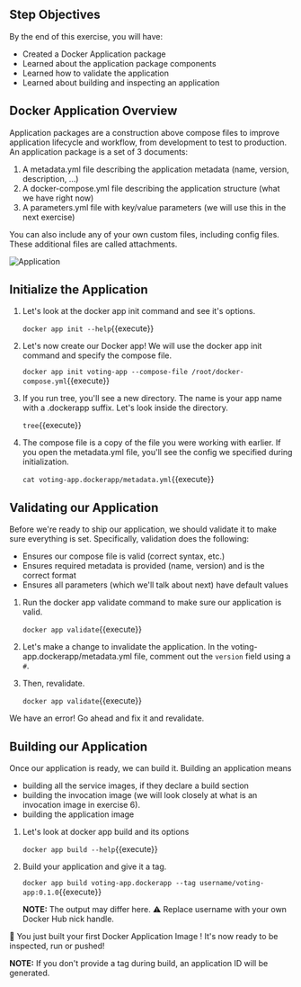 ## Step Objectives

By the end of this exercise, you will have:

- Created a Docker Application package
- Learned about the application package components
- Learned how to validate the application
- Learned about building and inspecting an application

## Docker Application Overview

Application packages are a construction above compose files to improve application lifecycle and workflow, from development to test to production. An application package is a set of 3 documents:

1. A metadata.yml file describing the application metadata (name, version, description, ...)
2. A docker-compose.yml file describing the application structure (what we have right now)
3. A parameters.yml file with key/value parameters (we will use this in the next exercise)

You can also include any of your own custom files, including config files. These additional files are called attachments.

![Application](/jcsirot/scenarios/docker-app/assets/application.png)

## Initialize the Application

1. Let's look at the docker app init command and see it's options.

    `docker app init --help`{{execute}}

2. Let's now create our Docker app! We will use the docker app init command and specify the compose file.

    `docker app init voting-app --compose-file /root/docker-compose.yml`{{execute}}

3. If you run tree, you'll see a new directory. The name is your app name with a .dockerapp suffix. Let's look inside the directory.

    `tree`{{execute}}

4. The compose file is a copy of the file you were working with earlier. If you open the metadata.yml file, you'll see the config we specified during initialization.

    `cat voting-app.dockerapp/metadata.yml`{{execute}}

## Validating our Application

Before we're ready to ship our application, we should validate it to make sure everything is set. Specifically, validation does the following:

- Ensures our compose file is valid (correct syntax, etc.)
- Ensures required metadata is provided (name, version) and is the correct format
- Ensures all parameters (which we'll talk about next) have default values

1. Run the docker app validate command to make sure our application is valid.

    `docker app validate`{{execute}}

2. Let's make a change to invalidate the application. In the voting-app.dockerapp/metadata.yml file, comment out the `version` field using a `#`.

3. Then, revalidate.

    `docker app validate`{{execute}}

We have an error! Go ahead and fix it and revalidate.

## Building our Application

Once our application is ready, we can build it. Building an application means

- building all the service images, if they declare a build section
- building the invocation image (we will look closely at what is an invocation image in exercise 6).
- building the application image

1. Let's look at docker app build and its options

    `docker app build --help`{{execute}}


2. Build your application and give it a tag.

    `docker app build voting-app.dockerapp --tag username/voting-app:0.1.0`{{execute}}

    **NOTE:** The output may differ here. ⚠️ Replace username with your own Docker Hub nick handle.


🎉 You just built your first Docker Application Image ! It's now ready to be inspected, run or pushed!

**NOTE:** If you don't provide a tag during build, an application ID will be generated.

